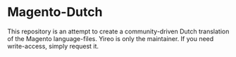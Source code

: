Magento-Dutch
=============
This repository is an attempt to create a community-driven Dutch translation of the Magento language-files.
Yireo is only the maintainer. If you need write-access, simply request it.
